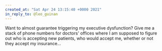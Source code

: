 ```yaml
---
created_at: "Sat Apr 24 13:15:40 +0000 2021"
in_reply_to: @leo_guinan
---
```


Want to almost guarantee triggering my executive dysfunction? Give me a stack of phone numbers for doctors' offices where I am supposed to figure out who is accepting new patients, who would accept me, whether or not they accept my insurance...